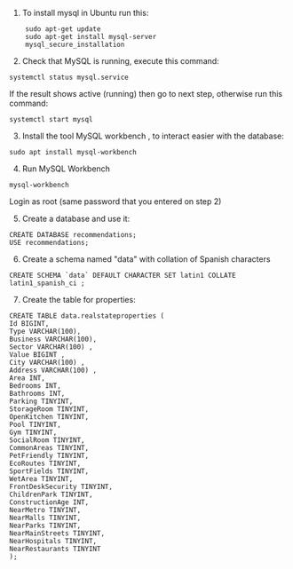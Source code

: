 
1. To install mysql in Ubuntu run this:
```
    sudo apt-get update
    sudo apt-get install mysql-server
    mysql_secure_installation

```

2. Check that MySQL is running, execute this command:
```
systemctl status mysql.service
```
If the result shows active (running) then go to next step, otherwise run this command:
```
systemctl start mysql
```

3. Install the tool MySQL workbench , to interact easier with the database:
```
sudo apt install mysql-workbench
```

4. Run MySQL Workbench
```
mysql-workbench
```
Login as root (same password that you entered on step 2)

5. Create a database and use it:
```
CREATE DATABASE recommendations;
USE recommendations;
```

6. Create a schema named "data" with collation of Spanish characters
```
CREATE SCHEMA `data` DEFAULT CHARACTER SET latin1 COLLATE latin1_spanish_ci ;
```

7. Create the table for properties:

```
CREATE TABLE data.realstateproperties (
Id BIGINT,
Type VARCHAR(100),
Business VARCHAR(100),
Sector VARCHAR(100) ,
Value BIGINT ,
City VARCHAR(100) ,
Address VARCHAR(100) ,
Area INT,
Bedrooms INT,
Bathrooms INT,
Parking TINYINT,
StorageRoom TINYINT,
OpenKitchen TINYINT,
Pool TINYINT,
Gym TINYINT,
SocialRoom TINYINT,
CommonAreas TINYINT,
PetFriendly TINYINT,
EcoRoutes TINYINT,
SportFields TINYINT,
WetArea TINYINT,
FrontDeskSecurity TINYINT,
ChildrenPark TINYINT,
ConstructionAge INT,
NearMetro TINYINT,
NearMalls TINYINT,
NearParks TINYINT,
NearMainStreets TINYINT,
NearHospitals TINYINT,
NearRestaurants TINYINT
);

```
